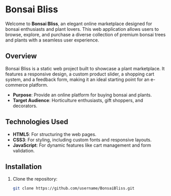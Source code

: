 # Bonsai Bliss

Welcome to **Bonsai Bliss**, an elegant online marketplace designed for bonsai enthusiasts and plant lovers. This web application allows users to browse, explore, and purchase a diverse collection of premium bonsai trees and plants with a seamless user experience.

## Overview

Bonsai Bliss is a static web project built to showcase a plant marketplace. It features a responsive design, a custom product slider, a shopping cart system, and a feedback form, making it an ideal starting point for an e-commerce platform.

- **Purpose**: Provide an online platform for buying bonsai and plants.
- **Target Audience**: Horticulture enthusiasts, gift shoppers, and decorators.

## Technologies Used

- **HTML5**: For structuring the web pages.
- **CSS3**: For styling, including custom fonts and responsive layouts.
- **JavaScript**: For dynamic features like cart management and form validation.

## Installation

1. Clone the repository:
   ```bash
   git clone https://github.com/username/BonsaiBliss.git